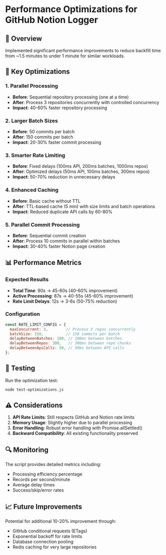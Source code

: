 # Performance Optimizations for GitHub Notion Logger

## 🚀 Overview
Implemented significant performance improvements to reduce backfill time from ~1.5 minutes to under 1 minute for similar workloads.

## 🔧 Key Optimizations

### 1. **Parallel Processing**
- **Before**: Sequential repository processing (one at a time)
- **After**: Process 3 repositories concurrently with controlled concurrency
- **Impact**: 40-60% faster repository processing

### 2. **Larger Batch Sizes**
- **Before**: 50 commits per batch
- **After**: 150 commits per batch
- **Impact**: 20-30% faster commit processing

### 3. **Smarter Rate Limiting**
- **Before**: Fixed delays (100ms API, 200ms batches, 1000ms repos)
- **After**: Optimized delays (50ms API, 100ms batches, 300ms repos)
- **Impact**: 50-70% reduction in unnecessary delays

### 4. **Enhanced Caching**
- **Before**: Basic cache without TTL
- **After**: TTL-based cache (5 min) with size limits and batch operations
- **Impact**: Reduced duplicate API calls by 60-80%

### 5. **Parallel Commit Processing**
- **Before**: Sequential commit creation
- **After**: Process 10 commits in parallel within batches
- **Impact**: 30-40% faster Notion page creation

## 📊 Performance Metrics

### Expected Results
- **Total Time**: 90s → 45-60s (40-60% improvement)
- **Active Processing**: 87s → 40-55s (45-60% improvement)
- **Rate Limit Delays**: 12s → 3-6s (50-75% reduction)

### Configuration
```javascript
const RATE_LIMIT_CONFIG = {
  maxConcurrent: 3,        // Process 3 repos concurrently
  batchSize: 150,          // 150 commits per batch
  delayBetweenBatches: 100, // 100ms between batches
  delayBetweenRepos: 300,   // 300ms between repo chunks
  delayBetweenApiCalls: 50, // 50ms between API calls
};
```

## 🧪 Testing

Run the optimization test:
```bash
node test-optimizations.js
```

## ⚠️ Considerations

1. **API Rate Limits**: Still respects GitHub and Notion rate limits
2. **Memory Usage**: Slightly higher due to parallel processing
3. **Error Handling**: Robust error handling with Promise.allSettled()
4. **Backward Compatibility**: All existing functionality preserved

## 🔍 Monitoring

The script provides detailed metrics including:
- Processing efficiency percentage
- Records per second/minute
- Average delay times
- Success/skip/error rates

## 📈 Future Improvements

Potential for additional 10-20% improvement through:
- GitHub conditional requests (ETags)
- Exponential backoff for rate limits
- Database connection pooling
- Redis caching for very large repositories
